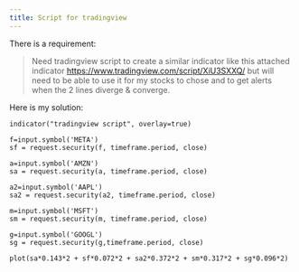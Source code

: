 ```yaml
---
title: Script for tradingview
---
```


There is a requirement:
>Need tradingview script to create a similar indicator like this attached indicator https://www.tradingview.com/script/XiU3SXXQ/ but will need to be able to use it for my stocks to chose and to get alerts when the 2 lines diverge & converge.
> 

Here is my solution:

```
indicator("tradingview script", overlay=true)

f=input.symbol('META')
sf = request.security(f, timeframe.period, close)

a=input.symbol('AMZN')
sa = request.security(a, timeframe.period, close)

a2=input.symbol('AAPL')
sa2 = request.security(a2, timeframe.period, close)

m=input.symbol('MSFT')
sm = request.security(m, timeframe.period, close)

g=input.symbol('GOOGL')
sg = request.security(g,timeframe.period, close)

plot(sa*0.143*2 + sf*0.072*2 + sa2*0.372*2 + sm*0.317*2 + sg*0.096*2)
```